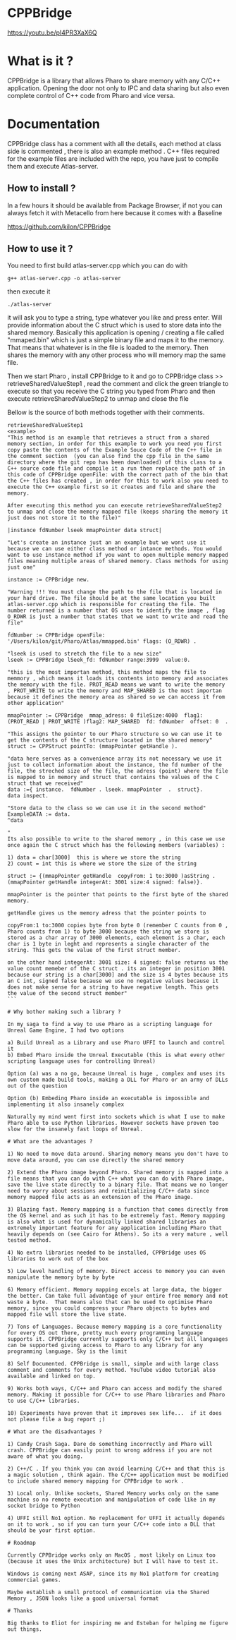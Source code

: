# CPPBridge

https://youtu.be/pI4PR3XaX6Q

# What is it ?

CPPBridge is a library that allows Pharo to share memory with any C/C++ application. Opening the door not only to IPC and data sharing but also even complete control of C++ code from Pharo and vice versa.

# Documentation

CPPBridge class has a comment with all the details, each method at class side is commented , there is also an example method . C++ files required for the example files are included with the repo, you have just to compile them and execute Atlas-server.

## How to install ?

In a few hours it should be available from Package Browser, if not you can always fetch it with Metacello from here because it comes with a Baseline

https://github.com/kilon/CPPBridge

## How to use it ?
You need to first build atlas-server.cpp which you can do with
```
g++ atlas-server.cpp -o atlas-server
```
then execute it
```
./atlas-server
```
it will ask you to type a string, type whatever you like and press enter. Will provide information about the C struct which is used to store data into the shared memory. Basically this application is opening / creating a file called "mmaped.bin" which is just a simple binary file and maps it to the memory. That means that whatever is in the file is loaded to the memory. Then shares the memory with any other process who will memory map the same file. 

Then we start Pharo , install CPPBridge to it and go to CPPBridge class >> retrieveSharedValueStep1 , read the comment and click the green triangle to execute so that you receive the C string you typed from Pharo and then execute retrieveSharedValueStep2 to unmap and close the file

Bellow is the source of both methods together with their comments.
````Smalltalk
retrieveSharedValueStep1
<example>
"This method is an example that retrieves a struct from a shared memory section, in order for this example to work you need you first copy paste the contents of the Example Souce Code of the C++ file in the comment section  (you can also find the cpp file in the same directory where the git repo has been downloaded) of this class to a C++ source code file and compile it a run then replace the path of in this code of CPPBridge openFile: with the correct path of the bin that the C++ files has created , in order for this to work also you need to execute the C++ example first so it creates and file and share the memory.

After executing this method you can execute retrieveSharedValueStep2 to unmap and close the memory mapped file (keeps sharing the memory it just does not store it to the file)"

|instance fdNumber lseek mmapPointer data struct|

"Let's create an instance just an an example but we wont use it because we can use either class method or intance methods. You would want to use instance method if you want to open multiple memory mapped files meaning multiple areas of shared memory. Class methods for using just one"

instance := CPPBridge new.

"Warning !!! You must change the path to the file that is located in your hard drive. The file should be at the same location you built atlas-server.cpp which is responsible for creating the file. The number returned is a number that OS uses to identify the image , flag O_RDWR is just a number that states that we want to write and read the file"

fdNumber := CPPBridge openFile: '/Users/kilon/git/Pharo/Atlas/mmapped.bin' flags: (O_RDWR) . 

"lseek is used to stretch the file to a new size"
lseek := CPPBridge lSeek_fd: fdNumber range:3999  value:0.

"this is the most importan method, this method maps the file to memmory , which means it loads its contents into memory and associates the memory with the file. PROT_READ means we want to write the memory , PROT_WRITE to write the memory and MAP_SHARED is the most importan because it defines the memory area as shared so we can access it from other application"

mmapPointer := CPPBridge  mmap_adress: 0 fileSize:4000  flag1: (PROT_READ | PROT_WRITE )flag2: MAP_SHARED  fd: fdNumber  offset: 0  .

"This assigns the pointer to our Pharo structure so we can use it to get the contents of the C structure located in the shared memory"
struct := CPPStruct pointTo: (mmapPointer getHandle ).

"data here serves as a convenience array its not necessary we use it just to collect information about the instance, the fd number of the file, the streched size of the file, the adress (point) where the file is mapped to in memory and struct that contains the values of the C struct that we received"
data :={ instance.  fdNumber . lseek. mmapPointer  .  struct}.
data inspect.

"Store data to the class so we can use it in the second method"
ExampleDATA := data.
^data 

"
Its also possible to write to the shared memory , in this case we use once again the C struct which has the following members (variables) : 

1) data = char[3000]  this is where we store the string
2) count = int this is where we store the size of the string

struct := {(mmapPointer getHandle  copyFrom: 1 to:3000 )asString . (mmapPointer getHandle integerAt: 3001 size:4 signed: false)}.

mmapPointer is the pointer that points to the first byte of the shared memory.

getHandle gives us the memory adress that the pointer points to

copyFrom:1 to:3000 copies byte from byte 0 (remember C counts from 0 , Pharo counts from 1) to byte 3000 because the string we store is stored as a char array of 3000 elements, each element is a char, each char is 1 byte in leght and represents a single character of the string. This gets the value of the first struct member.

on the other hand integerAt: 3001 size: 4 signed: false returns us the value count memeber of the C struct . its an integer in position 3001 because our string is a char[3000] and the size is 4 bytes because its an C int, signed false because we use no negative values because it does not make sense for a string to have negative length. This gets the value of the second struct member"
```

# Why bother making such a library ? 

In my saga to find a way to use Pharo as a scripting language for Unreal Game Engine, I had two options

a) Build Unreal as a Library and use Pharo UFFI to launch and control it
b) Embed Pharo inside the Unreal Executable (this is what every other scripting language uses for controlling Unreal) 

Option (a) was a no go, because Unreal is huge , complex and uses its own custom made build tools, making a DLL for Pharo or an army of DLLs  out of the question

Option (b) Embeding Pharo inside an executable is impossible and implementing it also insanely complex

Naturally my mind went first into sockets which is what I use to make Pharo able to use Python libraries. However sockets have proven too slow for the insanely fast loops of Unreal. 

# What are the advantages ?

1) No need to move data around. Sharing memory means you don't have to move data around, you can use directly the shared memory

2) Extend the Pharo image beyond Pharo. Shared memory is mapped into a file means that you can do with C++ what you can do with Pharo image, save the live state directly to a binary file. That means we no longer need to worry about sessions and reinitializing C/C++ data since memory mapped file acts as an extension of the Pharo image. 

3) Blazing fast. Memory mapping is a function that comes directly from the OS kernel and as such it has to be extremely fast. Memory mapping is also what is used for dynamically linked shared libraries an extremely important feature for any application including Pharo that heavily depends on (see Cairo for Athens). So its a very mature , well tested method. 

4) No extra libraries needed to be installed, CPPBridge uses OS libraries to work out of the box

5) Low level handling of memory. Direct access to memory you can even manipulate the memory byte by byte

6) Memory efficient. Memory mapping excels at large data, the bigger the better. Can take full advantage of your entire free memory and not waste a byte.  That means also that can be used to optimise Pharo memory, since you could compress your Pharo objects to bytes and mapped file will store the live state.

7) Tons of Languages. Because memory mapping is a core functionality for every OS out there, pretty much every programming language supports it. CPPBridge currently supports only C/C++ but all languages can be supported giving access to Pharo to any library for any programming language. Sky is the limit

8) Self Documented. CPPBridge is small, simple and with large class comment and comments for every method. YouTube video tutorial also available and linked on top. 

9) Works both ways, C/C++ and Pharo can access and modify the shared memory. Making it possible for C/C++ to use Pharo libraries and Pharo to use C/C++ libraries.

10) Experiments have proven that it improves sex life...  if it does not please file a bug report ;)

# What are the disadvantages ?

1) Candy Crash Saga. Dare do something incorrectly and Pharo will crash. CPPBridge can easily point to wrong address if you are not aware of what you doing. 

2) C++/C . If you think you can avoid learning C/C++ and that this is a magic solution , think again. The C/C++ application must be modified to include shared memory mapping for CPPBridge to work .

3) Local only. Unlike sockets, Shared Memory works only on the same machine so no remote execution and manipulation of code like in my socket bridge to Python

4) UFFI still No1 option. No replacement for UFFI it actually depends on it to work , so if you can turn your C/C++ code into a DLL that should be your first option.

# Roadmap 

Currently CPPBridge works only on MacOS , most likely on Linux too (because it uses the Unix architecture) but I will have to test it.

Windows is coming next ASAP, since its my No1 platform for creating commercial games.

Maybe establish a small protocol of communication via the Shared Memory , JSON looks like a good universal format 

# Thanks

Big thanks to Eliot for inspiring me and Esteban for helping me figure out things.
